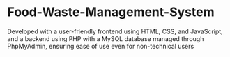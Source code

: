 # Food-Waste-Management-System
Developed with a user-friendly frontend using HTML, CSS, and JavaScript, and a backend using PHP with a MySQL database managed through PhpMyAdmin, ensuring ease of use even for non-technical users
